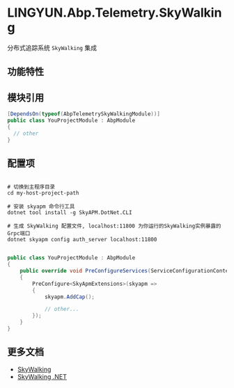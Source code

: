 # LINGYUN.Abp.Telemetry.SkyWalking

分布式追踪系统 `SkyWalking` 集成  

## 功能特性


## 模块引用

```csharp
[DependsOn(typeof(AbpTelemetrySkyWalkingModule))]
public class YouProjectModule : AbpModule
{
  // other
}
```

## 配置项

```shell

# 切换到主程序目录
cd my-host-project-path

# 安装 skyapm 命令行工具
dotnet tool install -g SkyAPM.DotNet.CLI

# 生成 SkyWalking 配置文件, localhost:11800 为你运行的SkyWalking实例暴露的Grpc端口
dotnet skyapm config auth_server localhost:11800
```

```csharp

public class YouProjectModule : AbpModule
{
	public override void PreConfigureServices(ServiceConfigurationContext context)
    {
        PreConfigure<SkyApmExtensions>(skyapm =>
        {
            skyapm.AddCap();

            // other...
        });
    }
}


```

## 更多文档

* [SkyWalking](https://skywalking.apache.org/)
* [SkyWalking .NET](https://github.com/SkyAPM/SkyAPM-dotnet)
